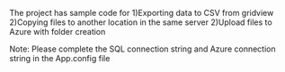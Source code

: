 The project has sample code for
1)Exporting data to CSV from gridview
2)Copying files to another location in the same server
2)Upload files to Azure with folder creation


Note:
Please complete the SQL connection string and Azure connection string in the App.config file
